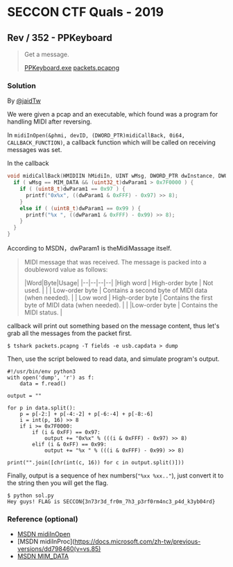 # SECCON CTF Quals - 2019

## Rev / 352 - PPKeyboard

> Get a message.
>
>    [PPKeyboard.exe](./PPKeyboard.exe)
>    [packets.pcapng](./packets.pcapng)

### Solution

By [@jaidTw](https://github.com/jaidTw)

We were given a pcap and an executable, which found was a program for handling MIDI after reversing.

In `midiInOpen(&phmi, devID, (DWORD_PTR)midiCallBack, 0i64, CALLBACK_FUNCTION)`, a callback function which will be called on receiving messages was set.

In the callback
```c
void midiCallBack(HMIDIIN hMidiIn, UINT wMsg, DWORD_PTR dwInstance, DWORD_PTR dwParam1, DWORD_PTR dwParam2) {
  if ( wMsg == MIM_DATA && (uint32_t)dwParam1 > 0x7F0000 ) {
    if ( (uint8_t)dwParam1 == 0x97 ) {
      printf("0x%x", ((dwParam1 & 0xFFF) - 0x97) >> 8);
    }
    else if ( (uint8_t)dwParam1 == 0x99 ) {
      printf("%x ", ((dwParam1 & 0xFFF) - 0x99) >> 8);
    }
  }
}
```
According to MSDN，dwParam1 is theMidiMassage itself.

> MIDI message that was received. The message is packed into a doubleword value as follows:
> 
> |Word|Byte|Usage|
> |--|--|--|--|
> |High word | High-order byte | Not used. |
> |          | Low-order byte  | Contains a second byte of MIDI data (when needed).  |
> | Low word | High-order byte | Contains the first byte of MIDI data (when needed). |
> |          |Low-order byte   | Contains the MIDI status. |

callback will print out something based on the message content, thus let's grab all the messages from the packet first.
```
$ tshark packets.pcapng -T fields -e usb.capdata > dump
```
Then, use the script belowed to read data, and simulate program's output.
```py3
#!/usr/bin/env python3
with open('dump', 'r') as f:
    data = f.read()

output = ""

for p in data.split():
    p = p[-2:] + p[-4:-2] + p[-6:-4] + p[-8:-6]
    i = int(p, 16) >> 8
    if i >= 0x7F0000:
        if (i & 0xFF) == 0x97:
            output += "0x%x" % (((i & 0xFFF) - 0x97) >> 8)
        elif (i & 0xFF) == 0x99:
            output += "%x " % (((i & 0xFFF) - 0x99) >> 8)

print("".join([chr(int(c, 16)) for c in output.split()]))
```
Finally, output is a sequence of hex numbers(`"%xx %xx.."`), just convert it to the string then you will get the flag.

```
$ python sol.py
Hey guys! FLAG is SECCON{3n73r3d_fr0m_7h3_p3rf0rm4nc3_p4d_k3yb04rd}
```

### Reference (optional)

* [MSDN midiInOpen](https://docs.microsoft.com/en-us/windows/win32/api/mmeapi/nf-mmeapi-midiinopen)
* [MSDN midiInProc](https://docs.microsoft.com/zh-tw/previous-versions/dd798460(v=vs.85)
* [MSDN MIM_DATA](https://docs.microsoft.com/zh-tw/windows/win32/multimedia/mim-data?redirectedfrom=MSDN)
